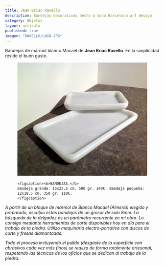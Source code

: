 ```yaml
---
title: Jean Briac Ravello
description: Bandejas decorativas hecho a mano Barcelona art design 
category: Objetos
layout: articulo
published: true
imagen: "RAVELLO/LOGO.JPG"
---
```

Bandejas de mármol blanco Macael de **Jean Briac Ravello**. En la simplicidad reside el buen gusto.

<figure>
	<a href="/images/RAVELLO/BANDEJAS.jpg"><img src="/images/RAVELLO/BANDEJAS.jpg" alt="Bandeja de mármol diseño Barcelona"></a>

	<figcaption><b>BANDEJAS.</b>
	Bandeja grande: 15x23,5 cm. 500 gr. 140€. Bandeja pequeña: 12x18,5 cm. 350 gr. 110€.	
    </figcaption>
</figure>

_A partir de un bloque de mármol de Blanco Macael (Almería) elegido y preparado, esculpo estas bandejas de un grosor de solo 8mm. La búsqueda de la delgadez es un parámetro  recurrente en mi obra. Lo consigo mediante herramientas de corte disponibles hoy en día para el trabajo de la piedra. Utilizo maquinaria electro-portativa con discos de corte y fresas diamantadas._ 

_Todo el proceso incluyendo el pulido (desgaste de la superficie con abrasivos cada vez más finos) se realiza de forma totalmente artesanal, respetando las técnicas de los oficios que se dedican al trabajo de la piedra._
